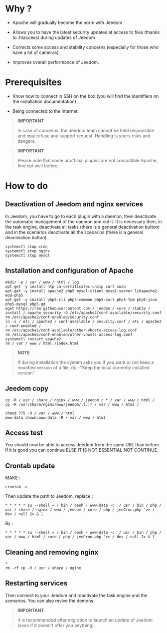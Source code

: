 Why ? 
==========

-   Apache will gradually become the norm with Jeedom

-   Allows you to have the latest security updates at
    access to files (thanks to .htaccess) during updates of
    Jeedom

-   Corrects some access and stability concerns (especially for those
    who have a lot of cameras)

-   Improves overall performance of Jeedom.

Prerequisites 
=========

-   Know how to connect in SSH on the box (you will find the
    identifiers on the installation documentation)

-   Being connected to the internet.

> **IMPORTANT**
>
> In case of concerns, the Jeedom team cannot be held responsible and
> may refuse any support request. Handling is yours
> risks and dangers.

> **IMPORTANT**
>
> Please note that some unofficial plugins are not compatible
> Apache, find out well before.

How to do 
=============

Deactivation of Jeedom and nginx services 
------------------------------------------

In Jeedom, you have to go to each plugin with a daemon, then
deactivate the automatic management of the daemon and cut it. It is necessary
then, in the task engine, deactivate all tasks (there is a
general deactivation button) and in the scenarios deactivate all
the scenarios (there is a general deactivation button).

    systemctl stop cron
    systemctl stop nginx
    systemctl stop mysql

Installation and configuration of Apache 
--------------------------------------

    mkdir -p / var / www / html / log
    apt-get -y install ntp ca-certificates unzip curl sudo
    apt-get -y install apache2 php5 mysql-client mysql-server libapache2-mod-php5
    apt-get -y install php5-cli php5-common php5-curl php5-fpm php5-json php5-mysql php5-gd
    wget https://raw.githubusercontent.com / jeedom / core / stable / install / apache_security -O /etc/apache2/conf-available/security.conf
    rm /etc/apache2/conf-enabled/security.conf
    ln -s / etc / apache2 / conf-available / security.conf / etc / apache2 / conf-enabled /
    rm /etc/apache2/conf-available/other-vhosts-access-log.conf
    rm /etc/apache2/conf-enabled/other-vhosts-access-log.conf
    systemctl restart apache2
    rm / var / www / html /index.html

> **NOTE**
>
> If during installation the system asks you if you want or
> not keep a modified version of a file, do : "Keep the local
> currently installed version".

Jeedom copy 
---------------

    cp -R / usr / share / nginx / www / jeedom / * / var / www / html /
    cp -R /usr/share/nginx/www/jeedom/.{.]* / var / www / html /
    
    chmod 775 -R / var / www / html
    www-data chown:www-data -R / var / www / html

Access test 
------------

    

You should now be able to access Jeedom from the same URL
than before. If it is good you can continue ELSE IT IS NOT ESSENTIAL
NOT CONTINUE.

Crontab update 
-------------------------

MAKE :

    crontab -e

Then update the path to Jeedom, replace :

    * * * * * su --shell = / bin / bash - www-data -c '/ usr / bin / php / usr / share / nginx / www / jeedom / core / php / jeeCron.php '>> / dev / null 2> & 1

By :

    * * * * * su --shell = / bin / bash - www-data -c '/ usr / bin / php / var / www / html / core / php / jeeCron.php '>> / dev / null 2> & 1

Cleaning and removing nginx 
---------------------------------

    *
    rm -rf cp -R / usr / share / nginx
    
    

Restarting services 
------------------------

    
    

Then connect to your Jeedom and reactivate the task engine
and the scenarios. You can also revive the demons.

> **IMPORTANT**
>
> It is recommended after migration to launch an update of
> Jeedom (even if it doesn't offer you anything).
